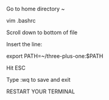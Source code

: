 Go to home directory ~

vim .bashrc

Scroll down to bottom of file

Insert the line:

export PATH=~/three-plus-one:$PATH

Hit ESC

Type :wq to save and exit

RESTART YOUR TERMINAL